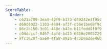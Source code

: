 ```yaml
---
ScoreTable:
  Order:
    - c621a709-3ea4-40f9-b173-d49242e4f95c
    - d60d4022-1103-4604-af3f-c56e1be08f9c
    - 86c2b150-3c01-448c-b47e-b11fedd8f0f9
    - c04daccf-8467-4afd-bd23-6416e2003229
    - 9fc3620f-aae4-4fa8-8926-4c5b9a2de46b
---
```

